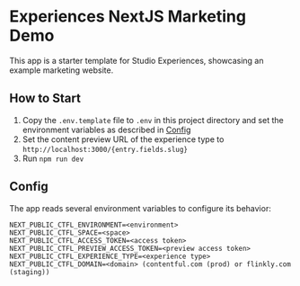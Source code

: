 # Experiences NextJS Marketing Demo

This app is a starter template for Studio Experiences, showcasing an example marketing website.

## How to Start

1. Copy the `.env.template` file to `.env` in this project directory and set the environment variables as described in [Config](#config)
2. Set the content preview URL of the experience type to `http://localhost:3000/{entry.fields.slug}`
3. Run `npm run dev`

## Config

The app reads several environment variables to configure its behavior:

```
NEXT_PUBLIC_CTFL_ENVIRONMENT=<environment>
NEXT_PUBLIC_CTFL_SPACE=<space>
NEXT_PUBLIC_CTFL_ACCESS_TOKEN=<access token>
NEXT_PUBLIC_CTFL_PREVIEW_ACCESS_TOKEN=<preview access token>
NEXT_PUBLIC_CTFL_EXPERIENCE_TYPE=<experience type>
NEXT_PUBLIC_CTFL_DOMAIN=<domain> (contentful.com (prod) or flinkly.com (staging))
```
